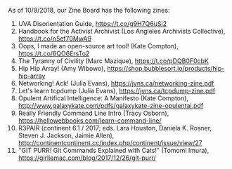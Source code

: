 As of 10/9/2018, our Zine Board has the following zines:

1. UVA Disorientation Guide, https://t.co/g9H7Q6uSi2  
2. Handbook for the Activist Archivist (Los Angleles Archivists Collective), https://t.co/n5ef70MwA9  
3. Oops, I made an open-source art tool! (Kate Compton), https://t.co/6QO6ErsTo2  
4. The Tyranny of Civility (Marc Mazique), https://t.co/pDQB0F0cbK  
5. Hip Hip Array! (Amy Wibowo), https://shop.bubblesort.io/products/hip-hip-array   
6. Networking! Ack! (Julia Evans), https://jvns.ca/networking-zine.pdf  
7. Let's learn tcpdump (Julia Evans), https://jvns.ca/tcpdump-zine.pdf  
8. Opulent Artifical Intelligence: A Manifesto (Kate Compton), http://www.galaxykate.com/pdfs/galaxykate-zine-opulentai.pdf  
9. Really Friendly Command Line Intro (Tracy Osborn), https://hellowebbooks.com/learn-command-line/  
10. R3PAIR (continent 6.1 / 2017; eds. Lara Houston, Daniela K. Rosner, Steven J. Jackson, Jaimie Allen), http://continentcontinent.cc/index.php/continent/issue/view/27
11. "GIT PURR! Git Commands Explained with Cats!" (Tomomi Imura), https://girliemac.com/blog/2017/12/26/git-purr/

